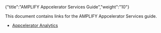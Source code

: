 {"title":"AMPLIFY Appcelerator Services Guide","weight":"10"}

This document contains links for the AMPLIFY Appcelerator Services guide.

* [Appcelerator Analytics](/docs/appc/AMPLIFY_Appcelerator_Services/AMPLIFY_Appcelerator_Services_Guide/Appcelerator_Analytics/)
